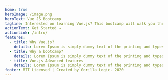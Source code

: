 ```yaml
---
home: true
heroImage: /image.png
heroText: Vue JS Bootcamp
tagline: Interested on learning Vue.js? This bootcamp will walk you through a practical process to learn it.
actionText: Get Started →
actionLink: /intro/
features:
  - title: Why Vue.js?
    details: Lorem Ipsum is simply dummy text of the printing and typesetting industry. Lorem Ipsum has been the industry's standard dummy text ever since the 1500s 
  - title: Why a bootcamp?
    details: Lorem Ipsum is simply dummy text of the printing and typesetting industry. Lorem Ipsum has been the industry's standard dummy text ever since the 1500s
  - title: Vue.js Advanced features
    details: Lorem Ipsum is simply dummy text of the printing and typesetting industry. Lorem Ipsum has been the industry's standard dummy text ever since the 1500s
footer: MIT Licensed | Created by Gorilla Logic. 2020
---
```

